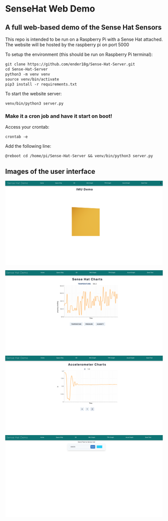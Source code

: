# SenseHat Web Demo

## A full web-based demo of the Sense Hat Sensors

This repo is intended to be run on a Raspberry Pi with a Sense Hat attached. The website will be hosted by the raspberry pi on port 5000


To setup the environment (this should be run on Raspberry Pi terminal):
```
git clone https://github.com/ender18g/Sense-Hat-Server.git
cd Sense-Hat-Server
python3 -m venv venv
source venv/bin/activate
pip3 install -r requirements.txt
```

To start the website server:
``` 
venv/bin/python3 server.py
```

### Make it a cron job and have it start on boot!

Access your crontab:
```
crontab -e
```

Add the following line:
```
@reboot cd /home/pi/Sense-Hat-Server && venv/bin/python3 server.py
```


## Images of the user interface

![IMU Cube Demo](cube.png)

![Temperature Page](temp.png)

![Acceleromter Page](accel.png)

![Text Page](text.png)


